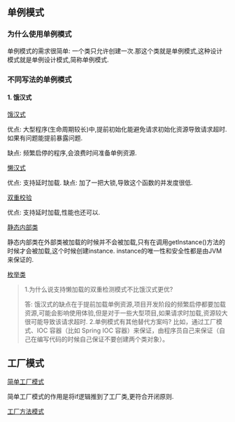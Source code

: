 ## 单例模式

### 为什么使用单例模式

单例模式的需求很简单: 一个类只允许创建一次.那这个类就是单例模式,这种设计模式就是单例设计模式,简称单例模式.

### 不同写法的单例模式

#### 1. 饿汉式
[饿汉式](design-pattern/src/main/java/c03/singleton/IdGenerator01.java)

优点:
大型程序(生命周期较长)中,提前初始化能避免请求初始化资源导致请求超时.如果有问题能提前暴露问题.

缺点:
频繁启停的程序,会浪费时间准备单例资源.


[懒汉式](design-pattern/src/main/java/c03/singleton/IdGenerator02.java)

优点:
支持延时加载.
缺点:
加了一把大锁,导致这个函数的并发度很低.

[双重校验](design-pattern/src/main/java/c03/singleton/IdGenerator03.java)

优点: 支持延时加载,性能也还可以.

[静态内部类](design-pattern/src/main/java/c03/singleton/IdGenerator04.java)

静态内部类在外部类被加载的时候并不会被加载,只有在调用getInstance()方法的时候才会被加载,这个时候创建instance.
instance的唯一性和安全性都是由JVM来保证的.


[枚举类](design-pattern/src/main/java/c03/singleton/IdGenerator05.java)

> 1.为什么说支持懒加载的双重检测模式不比饿汉式更优?
> 
> 答: 饿汉式的缺点在于提前加载单例资源,项目开发阶段的频繁启停都要加载资源,可能会影响使用体验,但是对于一些大型项目,如果请求时加载,资源较大很可能导致该请求超时.
> 2.单例模式有其他替代方案吗?
> 比如，通过工厂模式、IOC 容器（比如 Spring IOC 容器）来保证，由程序员自己来保证（自己在编写代码的时候自己保证不要创建两个类对象）。

## 工厂模式

[简单工厂模式](design-pattern/src/main/java/c03/factory/simple/RuleConfigSource.java)

简单工厂模式的作用是将if逻辑推到了工厂类,更符合开闭原则.

[工厂方法模式](design-pattern/src/main/java/c03/factory/method)
